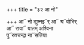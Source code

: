 +++
title = "३२ आ नो"

+++
आ᳓ नो द्युम्नइ᳓र् आ᳓ श्र᳓वोभिर्  
आ᳓ राया᳓ यातम् अश्विना  
पु᳓रुश्चन्द्रा ना᳓सतिया